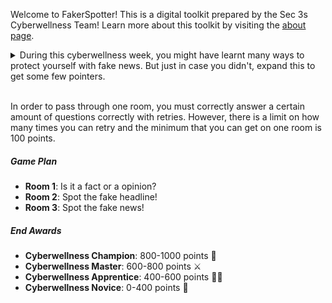 ﻿Welcome to FakerSpotter! This is a digital toolkit prepared by the Sec 3s Cyberwellness Team! Learn more about this toolkit by visiting the [about page](./about).

<details>

<summary>During this cyberwellness week, you might have learnt many ways to protect yourself with fake news. But just in case you didn't, expand this to get some few pointers.</summary>

<br/>

##### Identifying a factual statement

You need to ask following three questions to identify if it is a factual statement.

* Can the statement be proved or demonstrated to be true?
* Can the statement be observed in practice or operation?
* Can you see it happen?
* Can the statement be verified by witnesses, manuscripts, or documents?

##### Identifying an opinion statement

We use two types of words to identify opinions.

* Biased Words (e.g. bad, worse, worst, good, better, best, worthwhile, worthless)
* Qualifiers (e.g. all, always, likely, never, might seem, possibly, probably, should)

You can read more about this by clicking <a href="https://dentolos19.github.io/go/fakenews" target="_blank_">here</a>.

</details>

<br/>

In order to pass through one room, you must correctly answer a certain amount of questions correctly with retries. However, there is a limit on how many times you can retry and the minimum that you can get on one room is 100 points.

##### Game Plan

* **Room 1**: Is it a fact or a opinion?
* **Room 2**: Spot the fake headline!
* **Room 3**: Spot the fake news!

##### End Awards

* **Cyberwellness Champion**: 800-1000 points 👑
* **Cyberwellness Master**: 600-800 points ⚔
* **Cyberwellness Apprentice**: 400-600 points 💁‍♂️
* **Cyberwellness Novice**: 0-400 points 🤔